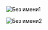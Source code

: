 
![Без имени1](https://user-images.githubusercontent.com/48071484/60105191-8cbcf780-976b-11e9-93fd-648ba5d71a0e.png)

![Без имени2](https://user-images.githubusercontent.com/48071484/60428264-228bd300-9c01-11e9-9691-ed88714a4072.png)
